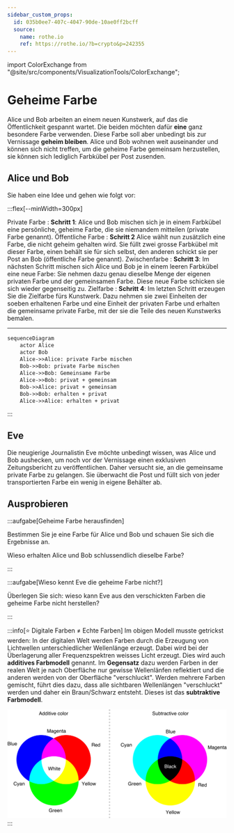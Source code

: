 ```yaml
---
sidebar_custom_props:
  id: 035b0ee7-407c-4047-90de-10ae0ff2bcff
  source:
    name: rothe.io
    ref: https://rothe.io/?b=crypto&p=242355
---
```


import ColorExchange from "@site/src/components/VisualizationTools/ColorExchange";

# Geheime Farbe

Alice und Bob arbeiten an einem neuen Kunstwerk, auf das die Öffentlichkeit gespannt wartet. Die beiden möchten dafür **eine** ganz besondere Farbe verwenden. Diese Farbe soll aber unbedingt bis zur Vernissage **geheim bleiben**. Alice und Bob wohnen weit auseinander und können sich nicht treffen, um die geheime Farbe gemeinsam herzustellen, sie können sich lediglich Farbkübel per Post zusenden.

## Alice und Bob
Sie haben eine Idee und gehen wie folgt vor:

:::flex[--minWidth=300px]

Private Farbe
: **Schritt 1**: Alice und Bob mischen sich je in einem Farbkübel eine persönliche, geheime Farbe, die sie niemandem mitteilen (private Farbe genannt).
Öffentliche Farbe
: **Schritt 2** Alice wählt nun zusätzlich eine Farbe, die nicht geheim gehalten wird. Sie füllt zwei grosse Farbkübel mit dieser Farbe, einen behält sie für sich selbst, den anderen schickt sie per Post an Bob (öffentliche Farbe genannt).
Zwischenfarbe
: **Schritt 3**: Im nächsten Schritt mischen sich Alice und Bob je in einem leeren Farbkübel eine neue Farbe: Sie nehmen dazu genau dieselbe Menge der eigenen privaten Farbe und der gemeinsamen Farbe. Diese neue Farbe schicken sie sich wieder gegenseitig zu.
Zielfarbe
: **Schritt 4**: Im letzten Schritt erzeugen Sie die Zielfarbe fürs Kunstwerk. Dazu nehmen sie zwei Einheiten der soeben erhaltenen Farbe und eine Einheit der privaten Farbe und erhalten die gemeinsame private Farbe, mit der sie die Teile des neuen Kunstwerks bemalen.
***
```mermaid
sequenceDiagram
    actor Alice
    actor Bob
    Alice->>Alice: private Farbe mischen
    Bob->>Bob: private Farbe mischen
    Alice->>Bob: Gemeinsame Farbe
    Alice->>Bob: privat + gemeinsam
    Bob->>Alice: privat + gemeinsam
    Bob->>Bob: erhalten + privat
    Alice->>Alice: erhalten + privat
```
:::

## Eve
Die neugierige Journalistin Eve möchte unbedingt wissen, was Alice und Bob aushecken, um noch vor der Vernissage einen exklusiven Zeitungsbericht zu veröffentlichen. Daher versucht sie, an die gemeinsame private Farbe zu gelangen. Sie überwacht die Post und füllt sich von jeder transportierten Farbe ein wenig in eigene Behälter ab.

## Ausprobieren
:::aufgabe[Geheime Farbe herausfinden]
<Answer type="state" webKey="732736d7-f3b8-4829-83be-b9b4e1164791" />

Bestimmen Sie je eine Farbe für Alice und Bob und schauen Sie sich die Ergebnisse an.

Wieso erhalten Alice und Bob schlussendlich dieselbe Farbe?

<Answer type="text" webKey="11388720-93d0-403f-94f0-64b6f1ae4752" />
:::

:::aufgabe[Wieso kennt Eve die geheime Farbe nicht?]
<Answer type="state" webKey="bdfda551-8129-41c2-bc89-8450d9ecade7" />

Überlegen Sie sich: wieso kann Eve aus den verschickten Farben die geheime Farbe nicht herstellen?

<Answer type="text" webKey="a627b60d-54bd-4a3e-a870-510d014364cf" />
:::

<ColorExchange />

<br/>

:::info[⭐️ Digitale Farben ≠ Echte Farben]
Im obigen Modell musste getrickst werden: In der digitalen Welt werden Farben durch die Erzeugung von Lichtwellen unterschiedlicher Wellenlänge erzeugt. Dabei wird bei der Überlagerung aller Frequenzspektren weisses Licht erzeugt. Dies wird auch **additives Farbmodell** genannt. Im **Gegensatz** dazu werden Farben in der realen Welt je nach Oberfläche nur gewisse Wellenlänfen reflektiert und die anderen werden von der Oberfläche "verschluckt". Werden mehrere Farben gemischt, führt dies dazu, dass alle sichtbaren Wellenlängen "verschluckt" werden und daher ein Braun/Schwarz entsteht. Dieses ist das **subtraktive Farbmodell**.

![digitales (links) und reales (rechts) Farbmodell](images/color-models.png)
:::


